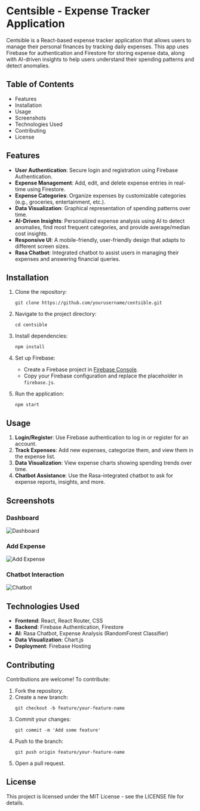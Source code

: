 # Centsible - Expense Tracker Application

Centsible is a React-based expense tracker application that allows users to manage their personal finances by tracking daily expenses. This app uses Firebase for authentication and Firestore for storing expense data, along with AI-driven insights to help users understand their spending patterns and detect anomalies. 

## Table of Contents

- Features
- Installation
- Usage
- Screenshots
- Technologies Used
- Contributing
- License

## Features

- **User Authentication**: Secure login and registration using Firebase Authentication.
- **Expense Management**: Add, edit, and delete expense entries in real-time using Firestore.
- **Expense Categories**: Organize expenses by customizable categories (e.g., groceries, entertainment, etc.).
- **Data Visualization**: Graphical representation of spending patterns over time.
- **AI-Driven Insights**: Personalized expense analysis using AI to detect anomalies, find most frequent categories, and provide average/median cost insights.
- **Responsive UI**: A mobile-friendly, user-friendly design that adapts to different screen sizes.
- **Rasa Chatbot**: Integrated chatbot to assist users in managing their expenses and answering financial queries.

## Installation

1. Clone the repository:
    ```
    git clone https://github.com/yourusername/centsible.git
    ```
2. Navigate to the project directory:
    ```
    cd centsible
    ```
3. Install dependencies:
    ```
    npm install
    ```

4. Set up Firebase:
   - Create a Firebase project in [Firebase Console](https://console.firebase.google.com/).
   - Copy your Firebase configuration and replace the placeholder in `firebase.js`.

5. Run the application:
    ```
    npm start
    ```

## Usage

1. **Login/Register**: Use Firebase authentication to log in or register for an account.
2. **Track Expenses**: Add new expenses, categorize them, and view them in the expense list.
3. **Data Visualization**: View expense charts showing spending trends over time.
4. **Chatbot Assistance**: Use the Rasa-integrated chatbot to ask for expense reports, insights, and more.

## Screenshots

### Dashboard
![Dashboard](path-to-your-screenshot.png)

### Add Expense
![Add Expense](path-to-your-screenshot.png)

### Chatbot Interaction
![Chatbot](path-to-your-screenshot.png)

## Technologies Used

- **Frontend**: React, React Router, CSS
- **Backend**: Firebase Authentication, Firestore
- **AI**: Rasa Chatbot, Expense Analysis (RandomForest Classifier)
- **Data Visualization**: Chart.js
- **Deployment**: Firebase Hosting

## Contributing

Contributions are welcome! To contribute:

1. Fork the repository.
2. Create a new branch:
    ```
    git checkout -b feature/your-feature-name
    ```
3. Commit your changes:
    ```
    git commit -m 'Add some feature'
    ```
4. Push to the branch:
    ```
    git push origin feature/your-feature-name
    ```
5. Open a pull request.

## License

This project is licensed under the MIT License - see the LICENSE file for details.
